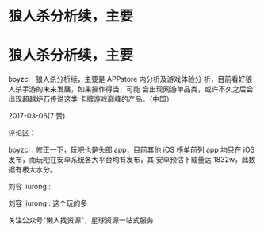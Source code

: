 # 狼人杀分析续，主要

# 狼人杀分析续，主要

boyzcl : 狼人杀分析续，主要是 APPstore 内分析及游戏体验分 析，目前看好狼人杀手游的未来发展，如果操作得当，可能 会出现网游单品类，或许不久之后会出现超越炉石传说这类 卡牌游戏巅峰的产品。（中国）

2017-03-06(7 赞)

评论区：

boyzcl : 修正一下，玩吧也是头部 app，目前其他 iOS 榜单前列 app 均只在 iOS 发布，而玩吧在安卓系统各大平台均有发布，其 安卓预估下载量达 1832w，此数据有极大水分。

刘容 liurong :

刘容 liurong : 这个玩的多

关注公众号"懒人找资源"，星球资源一站式服务